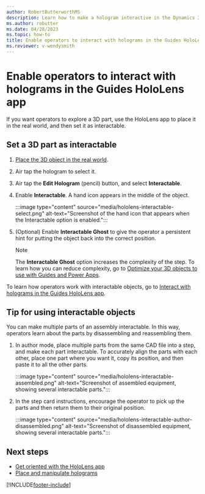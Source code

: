 ```yaml
---
author: RobertButterworthMS
description: Learn how to make a hologram interactive in the Dynamics 365 Guides HoloLens app.
ms.author: robutter
ms.date: 04/28/2023
ms.topic: how-to
title: Enable operators to interact with holograms in the Guides HoloLens app
ms.reviewer: v-wendysmith
---
```


# Enable operators to interact with holograms in the Guides HoloLens app

If you want operators to explore a 3D part, use the HoloLens app to place it in the real world, and then set it as interactable.

## Set a 3D part as interactable

1. [Place the 3D object in the real world](hololens-app-place-holograms.md).
1. Air tap the hologram to select it.
1. Air tap the **Edit Hologram** (pencil) button, and select **Interactable**.
1. Enable **Interactable**. A hand icon appears in the middle of the object.

    :::image type="content" source="media/hololens-interactable-select.png" alt-text="Screenshot of the hand icon that appears when the Interactable option is enabled.":::

1. (Optional) Enable **Interactable Ghost** to give the operator a persistent hint for putting the object back into the correct position.

    > [!NOTE]
    > The **Interactable Ghost** option increases the complexity of the step. To learn how you can reduce complexity, go to [Optimize your 3D objects to use with Guides and Power Apps](/dynamics365/mixed-reality/guides/3d-content-guidelines/optimize-models).

To learn how operators work with interactable objects, go to [Interact with holograms in the Guides HoloLens app](operator-holograms.md).

## Tip for using interactable objects

You can make multiple parts of an assembly interactable. In this way, operators learn about the parts by disassembling and reassembling them.

1. In author mode, place multiple parts from the same CAD file into a step, and make each part interactable. To accurately align the parts with each other, place one part where you want it, copy its position, and then paste it to all the other parts.

    :::image type="content" source="media/hololens-interactable-assembled.png" alt-text="Screenshot of assembled equipment, showing several interactable parts.":::

1. In the step card instructions, encourage the operator to pick up the parts and then return them to their original position.

    :::image type="content" source="media/hololens-interactable-author-disassembled.png" alt-text="Screenshot of disassembled equipment, showing several interactable parts.":::

## Next steps

- [Get oriented with the HoloLens app](hololens-app-orientation.md)
- [Place and manipulate holograms](hololens-app-place-holograms.md)

[!INCLUDE[footer-include](../includes/footer-banner.md)]

